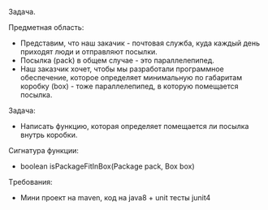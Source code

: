 Задача. 

Предметная область:
- Представим, что наш закачик - почтовая служба, куда каждый день приходят люди и отправляют посылки.
- Посылка (pack) в общем случае - это параллелепипед. 
- Наш заказчик хочет, чтобы мы разработали программное обеспечение, которое определяет минимальную по габаритам коробку (box) - тоже параллелепипед, в которую помещается посылка. 

Задача: 
- Написать функцию, которая определяет помещается ли посылка внутрь коробки.

Сигнатура функции:
- boolean isPackageFitInBox(Package pack, Box box)

Tребования:
- Мини проект на maven, код на java8 + unit тесты junit4